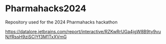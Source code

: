 # Pharmahacks2024
Repository used for the 2024 Pharmahacks hackathon

https://datalore.jetbrains.com/report/interactive/RZKwRrUGa4jgW8B9ty9vuN/fRssH9ziSCIYf3M1TxXVmG